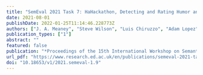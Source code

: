 ```yaml
---
title: "SemEval 2021 Task 7: HaHackathon, Detecting and Rating Humor and Offense"
date: 2021-08-01
publishDate: 2022-01-25T11:14:46.228773Z
authors: ["J. A. Meaney", "Steve Wilson", "Luis Chiruzzo", "Adam Lopez", "walid-magdy"]
publication_types: ["1"]
abstract: ""
featured: false
publication: "*Proceedings of the 15th International Workshop on Semantic Evaluation (SemEval 2021)*"
url_pdf: "https://www.research.ed.ac.uk/en/publications/semeval-2021-task-7-hahackathon-detecting-and-rating-humor-and-of"
doi: "10.18653/v1/2021.semeval-1.9"
---
```


